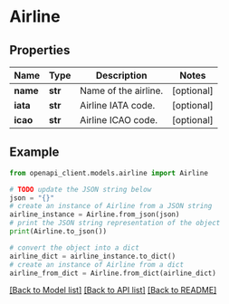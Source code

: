 # Airline


## Properties

Name | Type | Description | Notes
------------ | ------------- | ------------- | -------------
**name** | **str** | Name of the airline. | [optional] 
**iata** | **str** | Airline IATA code. | [optional] 
**icao** | **str** | Airline ICAO code. | [optional] 

## Example

```python
from openapi_client.models.airline import Airline

# TODO update the JSON string below
json = "{}"
# create an instance of Airline from a JSON string
airline_instance = Airline.from_json(json)
# print the JSON string representation of the object
print(Airline.to_json())

# convert the object into a dict
airline_dict = airline_instance.to_dict()
# create an instance of Airline from a dict
airline_from_dict = Airline.from_dict(airline_dict)
```
[[Back to Model list]](../README.md#documentation-for-models) [[Back to API list]](../README.md#documentation-for-api-endpoints) [[Back to README]](../README.md)


